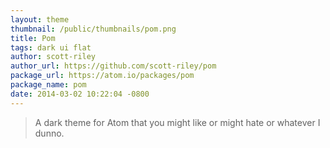 ```yaml
---
layout: theme
thumbnail: /public/thumbnails/pom.png
title: Pom
tags: dark ui flat
author: scott-riley
author_url: https://github.com/scott-riley/pom
package_url: https://atom.io/packages/pom
package_name: pom
date: 2014-03-02 10:22:04 -0800
---
```


> A dark theme for Atom that you might like or might hate or whatever I dunno.
